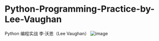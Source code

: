 # Python-Programming-Practice-by-Lee-Vaughan
Python 编程实战  李·沃恩（Lee Vaughan）
![image](https://user-images.githubusercontent.com/17680278/136982012-e7f538b1-8404-4bf4-aad9-672ad872ad9d.png)
